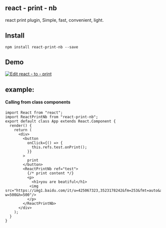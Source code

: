 ## react - print - nb
react print plugin, Simple, fast, convenient, light.

## Install
```
npm install react-print-nb --save
```

## Demo

[![Edit react - to - print](https://codesandbox.io/static/img/play-codesandbox.svg)](https://codesandbox.io/s/competent-cdn-ofcyy)
## example:


#### Calling from class components

```
import React from "react";
import ReactPrintNb from "react-print-nb";
export default class App extends React.Component {
  render() {
    return (
      <div>
        <button
          onClick={() => {
            this.refs.test.onPrint();
          }}
        >
          print
        </button>
        <ReactPrintNb ref="test">
          {/* print content */}
          <p>
            <h1>you are beatiful</h1>
           <img src="https://img1.baidu.com/it/u=425067323,3523178242&fm=253&fmt=auto&app=120&f=JPEG?w=500&h=500"/>
          </p>
        </ReactPrintNb>
      </div>
    );
  }
}

```